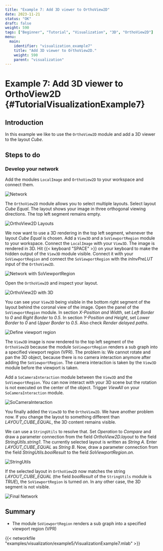 ```yaml
---
title: "Example 7: Add 3D viewer to OrthoView2D"
date: 2023-11-21
status: "OK"
draft: false
weight: 590
tags: ["Beginner", "Tutorial", "Visualization", "3D", "OrthoView2D"]
menu: 
  main:
    identifier: "visualization_example7"
    title: "Add 3D viewer to OrthoView2D."
    weight: 590
    parent: "visualization"
---
```

# Example 7: Add 3D viewer to OrthoView2D {#TutorialVisualizationExample7}

## Introduction
In this example we like to use the `OrthoView2D` module and add a 3D viewer to the layout *Cube*.

## Steps to do
### Develop your network
Add the modules `LocalImage` and `OrthoView2D` to your workspace and connect them.

![Network](/images/tutorials/image_processing/network_example7.png "Network")

The `OrthoView2D` module allows you to select multiple layouts. Select layout *Cube Equal*. The layout shows your image in three orthogonal viewing directions. The top left segment remains empty.

![OrthoView2D Layouts](/images/tutorials/image_processing/network_example7_2.png "OrthoView2D Layouts")

We now want to use a 3D rendering in the top left segment, whenever the layout *Cube Equal* is chosen. Add a `View3D` and a `SoViewportRegion` module to your workspace. Connect the `LocalImage` with your `View3D`. The image is rendered in 3D. Hit {{< keyboard "SPACE" >}} on your keyboard to make the hidden output of the `View3D` module visible. Connect it with your `SoViewportRegion` and connect the `SoViewportRegion` with the *inInvPreLUT* input of the `OrthoView2D`.

![Network with SoViewportRegion](/images/tutorials/image_processing/network_example7_3.png "Network with SoViewportRegion")

Open the `OrthoView2D` and inspect your layout.

![OrthoView2D with 3D](/images/tutorials/image_processing/network_example7_4.png "OrthoView2D with 3D")

You can see your `View3D` being visible in the bottom right segment of the layout behind the coronal view of the image. Open the panel of the `SoViewportRegion` module. In section *X-Position and Width*, set *Left Border* to *0* and *Right Border* to *0.5*. In section *Y-Position and Height*, set *Lower Border* to *0* and *Upper Border* to *0.5*. Also check *Render delayed paths*.

![Define viewport region](/images/tutorials/image_processing/network_example7_5.png "Define viewport region")

The `View3D` image is now rendered to the top left segment of the `OrthoView2D` because the module `SoViewportRegion` renders a sub graph into a specified viewport region (VPR). The problem is: We cannot rotate and pan the 3D object, because there is no camera interaction anymore after adding the `SoViewportRegion`. The camera interaction is taken by the `View3D` module before the viewport is taken.

Add a `SoCameraInteraction` module between the `View3D` and the `SoViewportRegion`. You can now interact with your 3D scene but the rotation is not executed on the center of the object. Trigger *ViewAll* on your `SoCameraInteraction` module.

![SoCameraInteraction](/images/tutorials/image_processing/network_example7_6.png "SoCameraInteraction")

You finally added the `View3D` to the `OrthoView2D`. We have another problem now. If you change the layout to something different than *LAYOUT_CUBE_EQUAL*, the 3D content remains visible.

We can use a `StringUtils` to resolve that. Set *Operation* to *Compare* and draw a parameter connection from the field *OrthoView2D.layout* to the field *StringUtils.string1*. The currently selected layout is written as *String A*. Enter *LAYOUT_CUBE_EQUAL* as *String B*. Now, draw a parameter connection from the field *StringUtils.boolResult* to the field *SoViewportRegion.on*.

![StringUtils](/images/tutorials/image_processing/network_example7_7.png "StringUtils")

If the selected layout in `OrthoView2D` now matches the string *LAYOUT_CUBE_EQUAL* (the field *boolResult* of the `StringUtils` module is *TRUE*), the `SoViewportRegion` is turned *on*. In any other case, the 3D segment is not visible.

![Final Network](/images/tutorials/image_processing/network_example7_8.png "Final Network")

## Summary
* The module `SoViewportRegion` renders a sub graph into a specified viewport region (VPR)

{{< networkfile "examples/visualization/example5/VisualizationExample7.mlab" >}}
